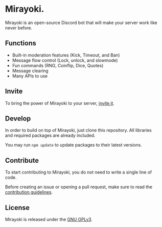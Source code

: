 # Mirayoki.

Mirayoki is an open-source Discord bot that will make your server work like never before.

## Functions

- Built-in moderation features (Kick, Timeout, and Ban)
- Message flow control (Lock, unlock, and slowmode)
- Fun commands (RNG, Coinflip, Dice, Quotes)
- Message clearing
- Many APIs to use

## Invite

To bring the power of Mirayoki to your server, [invite it](https://mirayoki.com/invite).

## Develop

In order to build on top of Mirayoki, just clone this repository. All libraries and required packages are already included.

You may run `npm update` to update packages to their latest versions.

## Contribute

To start contributing to Mirayoki, you do not need to write a single line of code.

Before creating an issue or opening a pull request, make sure to read the [contribution guidelines](CONTRIBUTING.md).

## License

Mirayoki is released under the [GNU GPLv3](https://choosealicense.com/licenses/gpl-3.0/).